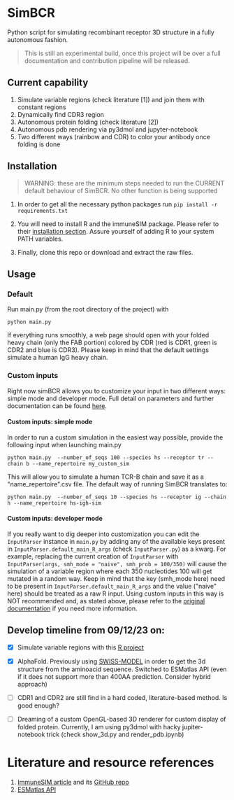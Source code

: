 # SimBCR
Python script for simulating recombinant receptor 3D structure in a fully autonomous fashion.

> This is still an experimental build, once this project will be over a full documentation and contribution pipeline will be released.

## Current capability
1. Simulate variable regions (check literature \[1]) and join them with constant regions
2. Dynamically find CDR3 region
3. Autonomous protein folding (check literature \[2])
4. Autonomous pdb rendering via py3dmol and jupyter-notebook
5. Two different ways (rainbow and CDR) to color your antibody once folding is done 

## Installation
> WARNING: these are the minimum steps needed to run the CURRENT default behaviour of SimBCR. No other function is being supported 

1. In order to get all the necessary python packages run
`pip install -r requirements.txt`

2. You will need to install R and the immuneSIM package. Please refer to their [installation section](https://github.com/GreiffLab/immuneSIM). Assure yourself of adding R to your system PATH variables.
3. Finally, clone this repo or download and extract the raw files. 

## Usage
### Default 
Run main.py (from the root directory of the project) with 

`python main.py`

If everything runs smoothly, a web page should open with your folded heavy chain (only the FAB portion) colored by CDR (red is CDR1, green is CDR2 and blue is CDR3).
Please keep in mind that the default settings simulate a human IgG heavy chain.
### Custom inputs
Right now simBCR allows you to customize your input in two different ways: simple mode and developer mode.
Full detail on parameters and further documentation can be found [here](https://immunesim.readthedocs.io/en/latest/parameters.html).
#### Custom inputs: simple mode
In order to run a custom simulation in the easiest way possible, provide the following input when launching main.py

`python main.py  --number_of_seqs 100 --species hs --receptor tr --chain b --name_repertoire my_custom_sim`

This will allow you to simulate a human TCR-B chain and save it as a "name_repertoire".csv file.
The default way of running SimBCR translates to:

`python main.py  --number_of_seqs 10 --species hs --receptor ig --chain h --name_repertoire hs-igh-sim`
#### Custom inputs: developer mode
If you really want to dig deeper into customization you can edit the `InputParser` instance in `main.py` by adding any of the available keys present in `InputParser.default_main_R_args` (check `InputParser.py`) as a kwarg. For example, replacing the current creation of `InputParser` with `
InputParser(args, smh_mode = "naive", smh_prob = 100/350)` will cause the simulation of a variable region where each 350 nucleotides 100 will get mutated in a random way.
Keep in mind that the key (smh_mode here) need to be present in `InputParser.default_main_R_args` and the value ("naive" here) should be treated as a raw R input.
Using custom inputs in this way is NOT recommended and, as stated above, please refer to the [original documentation](https://immunesim.readthedocs.io/en/latest/parameters.html) if you need more information. 


## Develop timeline from 09/12/23 on:
- [x] Simulate variable regions with this [R project](https://github.com/GreiffLab/immuneSIM)
- [x] AlphaFold. Previously using [SWISS-MODEL](https://swissmodel.expasy.org/interactive) in order to get the 3d structure from the aminoacid sequence. Switched to ESMatlas API (even if it does not support more than 400AA prediction. Consider hybrid approach)
- [ ] CDR1 and CDR2 are still find in a hard coded, literature-based method. Is good enough? 
- [ ] Dreaming of a custom OpenGL-based 3D renderer for custom display of folded protein. Currently, I am using py3dmol with hacky jupiter-notebook trick (check show_3d.py and render_pdb.ipynb)


# Literature and resource references
1. [ImmuneSIM article](https://academic.oup.com/bioinformatics/article/36/11/3594/5802461) and its [GitHub repo](https://github.com/GreiffLab/immuneSIM)
2. [ESMatlas API](https://esmatlas.com/about#api)